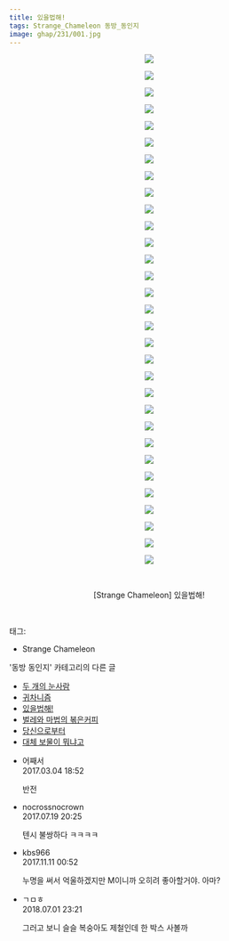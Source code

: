 ```yaml
---
title: 있을법해!
tags: Strange_Chameleon 동방_동인지
image: ghap/231/001.jpg
---
```

<div class="article">
<p style="text-align: center; clear: none; float: none;"><img src="{{ site.nasurl }}/ghap/231/001.jpg"/></p>
<p style="text-align: center; clear: none; float: none;"><img src="{{ site.nasurl }}/ghap/231/002.jpg"/></p>
<p style="text-align: center; clear: none; float: none;"><img src="{{ site.nasurl }}/ghap/231/003.jpg"/></p>
<p style="text-align: center; clear: none; float: none;"><img src="{{ site.nasurl }}/ghap/231/004.jpg"/></p>
<p style="text-align: center; clear: none; float: none;"><img src="{{ site.nasurl }}/ghap/231/005.jpg"/></p>
<p style="text-align: center; clear: none; float: none;"><img src="{{ site.nasurl }}/ghap/231/006.jpg"/></p>
<p style="text-align: center; clear: none; float: none;"><img src="{{ site.nasurl }}/ghap/231/007.jpg"/></p>
<p style="text-align: center; clear: none; float: none;"><img src="{{ site.nasurl }}/ghap/231/008.jpg"/></p>
<p style="text-align: center; clear: none; float: none;"><img src="{{ site.nasurl }}/ghap/231/009.jpg"/></p>
<p style="text-align: center; clear: none; float: none;"><img src="{{ site.nasurl }}/ghap/231/010.jpg"/></p>
<p style="text-align: center; clear: none; float: none;"><img src="{{ site.nasurl }}/ghap/231/011.jpg"/></p>
<p style="text-align: center; clear: none; float: none;"><img src="{{ site.nasurl }}/ghap/231/012.jpg"/></p>
<p style="text-align: center; clear: none; float: none;"><img src="{{ site.nasurl }}/ghap/231/013.jpg"/></p>
<p style="text-align: center; clear: none; float: none;"><img src="{{ site.nasurl }}/ghap/231/014.jpg"/></p>
<p style="text-align: center; clear: none; float: none;"><img src="{{ site.nasurl }}/ghap/231/015.jpg"/></p>
<p style="text-align: center; clear: none; float: none;"><img src="{{ site.nasurl }}/ghap/231/016.jpg"/></p>
<p style="text-align: center; clear: none; float: none;"><img src="{{ site.nasurl }}/ghap/231/017.jpg"/></p>
<p style="text-align: center; clear: none; float: none;"><img src="{{ site.nasurl }}/ghap/231/018.jpg"/></p>
<p style="text-align: center; clear: none; float: none;"><img src="{{ site.nasurl }}/ghap/231/019.jpg"/></p>
<p style="text-align: center; clear: none; float: none;"><img src="{{ site.nasurl }}/ghap/231/020.jpg"/></p>
<p style="text-align: center; clear: none; float: none;"><img src="{{ site.nasurl }}/ghap/231/021.jpg"/></p>
<p style="text-align: center; clear: none; float: none;"><img src="{{ site.nasurl }}/ghap/231/022.jpg"/></p>
<p style="text-align: center; clear: none; float: none;"><img src="{{ site.nasurl }}/ghap/231/023.jpg"/></p>
<p style="text-align: center; clear: none; float: none;"><img src="{{ site.nasurl }}/ghap/231/024.jpg"/></p>
<p style="text-align: center; clear: none; float: none;"><img src="{{ site.nasurl }}/ghap/231/025.jpg"/></p>
<p style="text-align: center; clear: none; float: none;"><img src="{{ site.nasurl }}/ghap/231/026.jpg"/></p>
<p style="text-align: center; clear: none; float: none;"><img src="{{ site.nasurl }}/ghap/231/027.jpg"/></p>
<p style="text-align: center; clear: none; float: none;"><img src="{{ site.nasurl }}/ghap/231/028.jpg"/></p>
<p style="text-align: center; clear: none; float: none;"><img src="{{ site.nasurl }}/ghap/231/029.jpg"/></p>
<p style="text-align: center; clear: none; float: none;"><img src="{{ site.nasurl }}/ghap/231/030.jpg"/></p>
<p style="text-align: center; clear: none; float: none;"><img src="{{ site.nasurl }}/ghap/231/031.jpg"/></p>
<p style="text-align: center; clear: none; float: none;"><br/></p>
<p style="text-align: center; clear: none; float: none;">[Strange Chameleon] 있을법해!</p>
<p><br/></p>
</div><div class="tagTrail">
<p>태그: </p>
<ul>
<li>Strange Chameleon</li>
</ul>
</div><div class="another">
<p>'동방 동인지' 카테고리의 다른 글</p>
<ul>
<li><a href="/2016-06-19-ghap_233">두 개의 눈사람</a></li>
<li><a href="/2016-06-19-ghap_232">귀차니즘</a></li>
<li><a href="/2016-06-19-ghap_231">있을법해!</a></li>
<li><a href="/2016-06-19-ghap_230">벌레와 마법의 볶은커피</a></li>
<li><a href="/2016-06-19-ghap_229">당신으로부터</a></li>
<li><a href="/2016-06-19-ghap_227">대체 보물이 뭐냐고</a></li>
</ul>
</div><div class="cb_module cb_fluid">
<div class="cb_wrt cb_profile">
<div class="comment">
<ul>
<li class="cb_thumb_off" id="comment14931254">
<div class="cb_comment_area">
<div class="cb_info_area">
<div class="cb_section">
<span class="cb_nick_name">어째서</span>
</div>
<div class="cb_section">
<span class="cb_date">2017.03.04 18:52 </span>
</div>
</div>
<div class="cb_dsc_comment">
<p class="cb_dsc">
											반전
										</p>
</div>
</div></li>
<li class="cb_thumb_off" id="comment15039697">
<div class="cb_comment_area">
<div class="cb_info_area">
<div class="cb_section">
<span class="cb_nick_name">nocrossnocrown</span>
</div>
<div class="cb_section">
<span class="cb_date">2017.07.19 20:25 </span>
</div>
</div>
<div class="cb_dsc_comment">
<p class="cb_dsc">
											텐시 불쌍하다 ㅋㅋㅋㅋ
										</p>
</div>
</div></li>
<li class="cb_thumb_off" id="comment15126942">
<div class="cb_comment_area">
<div class="cb_info_area">
<div class="cb_section">
<span class="cb_nick_name">kbs966</span>
</div>
<div class="cb_section">
<span class="cb_date">2017.11.11 00:52 </span>
</div>
</div>
<div class="cb_dsc_comment">
<p class="cb_dsc">
											누명을 써서 억울하겠지만 M이니까 오히려 좋아할거야. 아마? 
										</p>
</div>
</div></li>
<li class="cb_thumb_off" id="comment15279441">
<div class="cb_comment_area">
<div class="cb_info_area">
<div class="cb_section">
<span class="cb_nick_name">ㄱㅁㅎ</span>
</div>
<div class="cb_section">
<span class="cb_date">2018.07.01 23:21 </span>
</div>
</div>
<div class="cb_dsc_comment">
<p class="cb_dsc">
											그러고 보니 슬슬 복숭아도 제철인데 한 박스 사볼까
										</p>
</div>
</div></li>
</ul>
</div>
</div><!-- commentList close -->
</div>